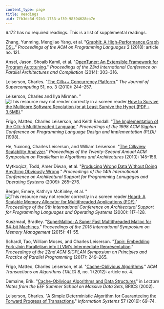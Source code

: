 ```yaml
---
content_type: page
title: Readings
uid: 7fb3dc3d-92b3-1753-af39-98394628ea7e
---
```


6.172 has no required readings. This is a list of supplemental readings. 

Zhang, Yunming, Mengjiao Yang, et al. "[GraphIt: A High-Performance Graph DSL](https://dl.acm.org/citation.cfm?id=3276491)." _Proceedings of the ACM on Programming Languages_ 2 (2018): article no. 121. 

Ansel, Jason, Shoaib Kamil, et al. "[OpenTuner: An Extensible Framework for Program Autotuning](https://dl.acm.org/citation.cfm?id=2628092)." _Proceedings of the 23rd International Conference on Parallel Architectures and Compilation_ (2014): 303–316. 

Leiserson, Charles. "[The Cilk++ Concurrency Platform](https://doi.org/10.1007/s11227-010-0405-3)." _The Journal of Supercomputing_ 51, no. 3 (2010): 244–257. 

Leiserson, Charles and Ilya Mirman. "![This resource may not render correctly in a screen reader.](/images/inacessible.gif)[How to Survive the Multicore Software Revolution (or at Least Survive the Hype) (PDF - 3.5MB)](https://software.intel.com/sites/default/files/m/d/4/1/d/8/How_to_Survive_the_Multicore_Software_Revolution-1.pdf)." 

Frigo, Matteo, Charles Leiserson, and Keith Randall. "[The Implementation of the Cilk-5 Multithreaded Language](http://citeseerx.ist.psu.edu/viewdoc/summary?doi=10.1.1.52.2013)." _Proceedings of the 1998 ACM Sigplan Conference on Programming Language Design and Implementation (PLDI)_ (1998). 

He, Yuxiong, Charles Leiserson, and William Leiserson. "[The Cilkview Scalability Analyzer](https://dl.acm.org/citation.cfm?id=1810509)." _Proceedings of the Twenty-Second Annual ACM Symposium on Parallelism in Algorithms and Architectures_ (2010): 145–156. 

Mytkoqicz, Todd, Amer Diwan, et al. "[Producing Wrong Data Without Doing Anything Obviously Wrong](http://citeseerx.ist.psu.edu/viewdoc/summary;jsessionid=89208EC49C15A8D94A16CDD682C319FE?doi=10.1.1.163.8395)." _Proceedings of the 14th International Conference on Architectural Support for Programming Lanugages and Operating Systems_ (2009): 265–276. 

Berger, Emery, Kathryn McKinley, et al. "![This resource may not render correctly in a screen reader.](/images/inacessible.gif)[Hoard: A Scalable Memory Allocator for Multithreaded Applications (PDF)](http://www.cs.utexas.edu/users/mckinley/papers/asplos-2000.pdf)." _Proceedings of the 9th International Conference on Architectural Support for Programming Languages and Operating Systems_ (2000): 117–128.

Kuszmaul, Bradley. "[SuperMalloc: A Super Fast Multithreaded Malloc for 64-bit Machines](https://dl.acm.org/citation.cfm?id=2754178)." _Proceedings of the 2015 International Symposium on Memory Management_ (2015): 41–55. 

Schardl, Tao, William Moses, and Charles Leiserson. "[Tapir: Embedding Fork-Join Parallelism into LLVM's Intermediate Representation](https://dl.acm.org/citation.cfm?id=3018758)." _Proceedings of the 22nd ACM SIGPLAN Symposium on Principles and Practice of Parallel Programming_ (2017): 249–265.

Frigo, Matteo, Charles Leiserson, et al. "[Cache-Oblivious Algorithms](https://dl.acm.org/citation.cfm?id=2071383)." _ACM Transactions on Algorithms (TALG)_ 8, no. 1 (2012): article no. 4. 

Demaine, Erik. "[Cache-Oblivious Algorithms and Data Structures](https://erikdemaine.org/papers/BRICS2002/)" in _Lecture Notes from the EEF Summer School on Massive Data Sets_, BRICS (2002).  

Leiserson, Charles. "[A Simple Deterministic Algorithm for Guaranteeing the Forward Progress of Transactions](https://dspace.mit.edu/handle/1721.1/114871)." _Information Systems_ 57 (2016): 69–74.